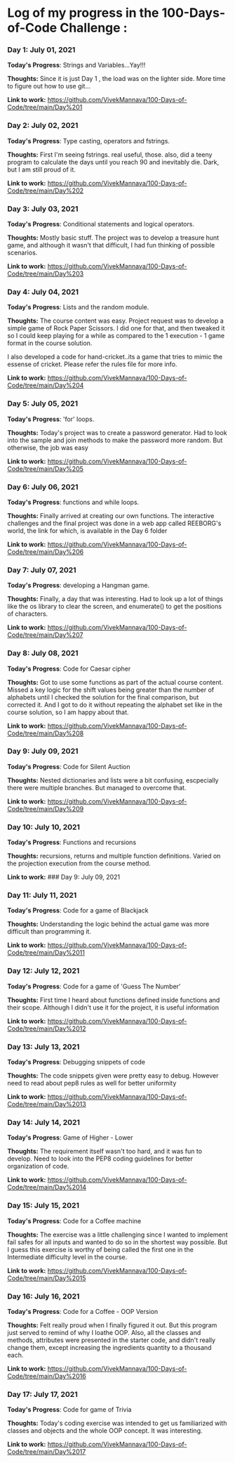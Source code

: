 # Log of my progress in the 100-Days-of-Code Challenge : 

### Day 1: July 01, 2021

**Today's Progress**: Strings and Variables...Yay!!!

**Thoughts:** Since it is just Day 1 , the load was on the lighter side. More time to figure out how to use git...

**Link to work:** https://github.com/VivekMannava/100-Days-of-Code/tree/main/Day%201


### Day 2: July 02, 2021

**Today's Progress**: Type casting, operators and fstrings. 

**Thoughts:** First I'm seeing fstrings. real useful, those. also, did a teeny program to calculate the days until you reach 90 and inevitably die. Dark, but I am still proud of it.

**Link to work:** https://github.com/VivekMannava/100-Days-of-Code/tree/main/Day%202


### Day 3: July 03, 2021

**Today's Progress**: Conditional statements and logical operators.  

**Thoughts:** Mostly basic stuff. The project was to develop a treasure hunt game, and although it wasn't that difficult, I had fun thinking of possible scenarios. 

**Link to work:** https://github.com/VivekMannava/100-Days-of-Code/tree/main/Day%203


### Day 4: July 04, 2021

**Today's Progress**: Lists and the random module.  

**Thoughts:** The course content was easy. Project request was to develop a simple game of Rock Paper Scissors. I did one for that, and then tweaked it so I could keep playing for a while as compared to the 1 execution - 1 game format in the course solution. 

I also developed a code for hand-cricket..its a game that tries to mimic the essense of cricket. Please refer the rules file for more info. 

**Link to work:** https://github.com/VivekMannava/100-Days-of-Code/tree/main/Day%204


### Day 5: July 05, 2021

**Today's Progress**: 'for' loops.  

**Thoughts:** Today's project was to create a password generator. Had to look into the sample and join methods to make the password more random. But otherwise, the job was easy

**Link to work:** https://github.com/VivekMannava/100-Days-of-Code/tree/main/Day%205


### Day 6: July 06, 2021

**Today's Progress**: functions and while loops.  

**Thoughts:** Finally arrived at creating our own functions. The interactive challenges and the final project was done in a web app called REEBORG's world, the link for which, is available in the Day 6 folder

**Link to work:** https://github.com/VivekMannava/100-Days-of-Code/tree/main/Day%206


### Day 7: July 07, 2021

**Today's Progress**: developing a Hangman game.  

**Thoughts:** Finally, a day that was interesting. Had to look up a lot of things like the os library to clear the screen, and enumerate() to get the positions of characters. 

**Link to work:** https://github.com/VivekMannava/100-Days-of-Code/tree/main/Day%207


### Day 8: July 08, 2021

**Today's Progress**: Code for Caesar cipher

**Thoughts:** Got to use some functions as part of the actual course content. Missed a key logic for the shift values being greater than the number of alphabets until I checked the solution for the final comparison, but corrected it. And I got to do it without repeating the alphabet set like in the course solution, so I am happy about that. 

**Link to work:** https://github.com/VivekMannava/100-Days-of-Code/tree/main/Day%208


### Day 9: July 09, 2021

**Today's Progress**: Code for Silent Auction

**Thoughts:** Nested dictionaries and lists were a bit confusing, escpecially there were multiple branches. But managed to overcome that. 

**Link to work:** https://github.com/VivekMannava/100-Days-of-Code/tree/main/Day%209


### Day 10: July 10, 2021

**Today's Progress**: Functions and recursions

**Thoughts:** recursions, returns and multiple function definitions. Varied on the projection execution from the course method.  

**Link to work:** ### Day 9: July 09, 2021


### Day 11: July 11, 2021

**Today's Progress**: Code for a game of Blackjack

**Thoughts:** Understanding the logic behind the actual game was more difficult than programming it. 

**Link to work:** https://github.com/VivekMannava/100-Days-of-Code/tree/main/Day%2011


### Day 12: July 12, 2021

**Today's Progress**: Code for a game of 'Guess The Number'

**Thoughts:** First time I heard about functions defined inside functions and their scope. Although I didn't use it for the project, it is useful information

**Link to work:** https://github.com/VivekMannava/100-Days-of-Code/tree/main/Day%2012


### Day 13: July 13, 2021

**Today's Progress**: Debugging snippets of code 

**Thoughts:** The code snippets given were pretty easy to debug. However need to read about pep8 rules as well for better uniformity

**Link to work:** https://github.com/VivekMannava/100-Days-of-Code/tree/main/Day%2013


### Day 14: July 14, 2021

**Today's Progress**: Game of Higher - Lower 

**Thoughts:** The requirement itself wasn't too hard, and it was fun to develop. Need to look into the PEP8 coding guidelines for better organization of code.

**Link to work:** https://github.com/VivekMannava/100-Days-of-Code/tree/main/Day%2014


### Day 15: July 15, 2021

**Today's Progress**: Code for a Coffee machine

**Thoughts:** The exercise was a little challenging since I wanted to implement fail safes for all inputs and wanted to do so in the shortest way possible. But I guess this exercise is worthy of being called the first one in the Intermediate difficulty level in the course. 

**Link to work:** https://github.com/VivekMannava/100-Days-of-Code/tree/main/Day%2015


### Day 16: July 16, 2021

**Today's Progress**: Code for a Coffee  - OOP Version

**Thoughts:** Felt really proud when I finally figured it out. But this program just served to remind of why I loathe OOP. Also, all the classes and methods, attributes were presented in the starter code, and didn't really change them, except increasing the ingredients quantity to a thousand each. 

**Link to work:** https://github.com/VivekMannava/100-Days-of-Code/tree/main/Day%2016


### Day 17: July 17, 2021

**Today's Progress**: Code for game of Trivia

**Thoughts:** Today's coding exercise was intended to get us familiarized with classes and objects and the whole OOP concept. It was interesting.

**Link to work:** https://github.com/VivekMannava/100-Days-of-Code/tree/main/Day%2017